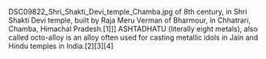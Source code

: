 DSC09822_Shri_Shakti_Devi_temple_Chamba.jpg of 8th century, in Shri Shakti Devi temple, built by Raja Meru Verman of Bharmour, in Chhatrari, Chamba, Himachal Pradesh.[1]]] ASHTADHATU (literally eight metals), also called octo-alloy is an alloy often used for casting metallic idols in Jain and Hindu temples in India.[2][3][4]
